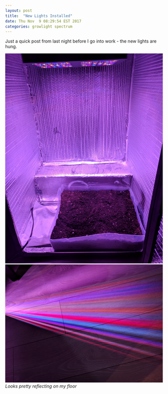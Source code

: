 ```yaml
---
layout: post
title:  "New Lights Installed"
date: Thu Nov  9 08:29:54 EST 2017
categories: growlight spectrum
---
```

Just a quick post from last night before I go into work - the new lights are hung.

<img src="/images/fulls/inside.jpg"  class="fit image "/>

<img src="/images/fulls/spectrum.jpg" class="fit image" />
<em>Looks pretty reflecting on my floor</em>

